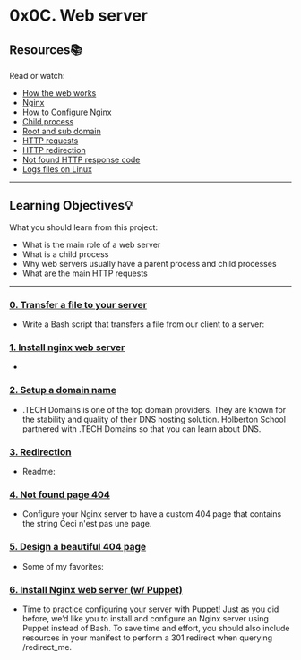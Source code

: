 # 0x0C. Web server

## Resources:books:
Read or watch:
* [How the web works](https://intranet.hbtn.io/rltoken/4tRRzyyETAySzU-bgNGLSw)
* [Nginx](https://intranet.hbtn.io/rltoken/H9OfhUnBDdxV-QQnIucMlA)
* [How to Configure Nginx](https://intranet.hbtn.io/rltoken/wePwmjbJDgJZO7YPvffWxQ)
* [Child process](https://intranet.hbtn.io/rltoken/V8RZRTiBQBweSGFenuQX5w)
* [Root and sub domain](https://intranet.hbtn.io/rltoken/d_7WpP7WEMKyPx6sG5VmlQ)
* [HTTP requests](https://intranet.hbtn.io/rltoken/C9s3U62JbiOAvn9WCoxKsA)
* [HTTP redirection](https://intranet.hbtn.io/rltoken/kI4vRQ6vc45Wfbdo3UD8Lw)
* [Not found HTTP response code](https://intranet.hbtn.io/rltoken/5UvC588x2hZR7dm6eRFPoQ)
* [Logs files on Linux](https://intranet.hbtn.io/rltoken/bkqQ72HZVAV65G8nB503Pw)

---
## Learning Objectives:bulb:
What you should learn from this project:

* What is the main role of a web server
* What is a child process
* Why web servers usually have a parent process and child processes
* What are the main HTTP requests

---

### [0. Transfer a file to your server](./0-transfer_file)
* Write a Bash script that transfers a file from our client to a server:


### [1. Install nginx web server](./1-install_nginx_web_server)
* 


### [2. Setup a domain name](./2-setup_a_domain_name)
* .TECH Domains is one of the top domain providers. They are known for the stability and quality of their DNS hosting solution. Holberton School partnered with .TECH Domains so that you can learn about DNS.


### [3. Redirection](./3-redirection)
* Readme:


### [4. Not found page 404](./4-not_found_page_404)
* Configure your Nginx server to have a custom 404 page that contains the string Ceci n'est pas une page.


### [5. Design a beautiful 404 page](./5-design_a_beautiful_404_page)
* Some of my favorites:


### [6. Install Nginx web server (w/ Puppet)](./7-puppet_install_nginx_web_server.pp)
* Time to practice configuring your server with Puppet! Just as you did before, we’d like you to install and configure an Nginx server using Puppet instead of Bash. To save time and effort, you should also include resources in your manifest to perform a 301 redirect when querying /redirect_me.